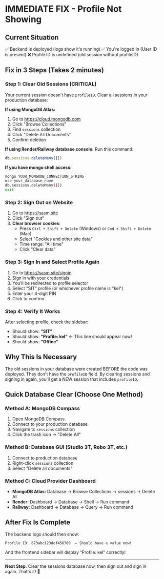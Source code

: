 # IMMEDIATE FIX - Profile Not Showing

## Current Situation
✅ Backend is deployed (logs show it's running)
✅ You're logged in (User ID is present)
❌ Profile ID is undefined (old session without profileID)

## Fix in 3 Steps (Takes 2 minutes)

### Step 1: Clear Old Sessions (CRITICAL)
Your current session doesn't have `profileID`. Clear all sessions in your production database:

**If using MongoDB Atlas:**
1. Go to https://cloud.mongodb.com
2. Click "Browse Collections"
3. Find `sessions` collection
4. Click "Delete All Documents"
5. Confirm deletion

**If using Render/Railway database console:**
Run this command:
```javascript
db.sessions.deleteMany({})
```

**If you have mongo shell access:**
```bash
mongo YOUR_MONGODB_CONNECTION_STRING
use your_database_name
db.sessions.deleteMany({})
exit
```

### Step 2: Sign Out on Website
1. Go to https://sasm.site
2. Click "Sign out"
3. **Clear browser cookies:**
   - Press `Ctrl + Shift + Delete` (Windows) or `Cmd + Shift + Delete` (Mac)
   - Select "Cookies and other site data"
   - Time range: "All time"
   - Click "Clear data"

### Step 3: Sign In and Select Profile Again
1. Go to https://sasm.site/signin
2. Sign in with your credentials
3. You'll be redirected to profile selector
4. Select "SIT" profile (or whichever profile name is "kel")
5. Enter your 4-digit PIN
6. Click to confirm

### Step 4: Verify It Works
After selecting profile, check the sidebar:
- Should show: **"SIT"**
- Should show: **"Profile: kel"** ← This line should appear now!
- Should show: **"Office"**

## Why This Is Necessary

The old sessions in your database were created BEFORE the code was deployed. They don't have the `profileID` field. By clearing sessions and signing in again, you'll get a NEW session that includes `profileID`.

## Quick Database Clear (Choose One Method)

### Method A: MongoDB Compass
1. Open MongoDB Compass
2. Connect to your production database
3. Navigate to `sessions` collection
4. Click the trash icon → "Delete All"

### Method B: Database GUI (Studio 3T, Robo 3T, etc.)
1. Connect to production database
2. Right-click `sessions` collection
3. Select "Delete all documents"

### Method C: Cloud Provider Dashboard
- **MongoDB Atlas:** Database → Browse Collections → sessions → Delete All
- **Render:** Dashboard → Database → Shell → Run command
- **Railway:** Dashboard → Database → Query → Run command

## After Fix Is Complete

The backend logs should then show:
```
Profile ID: 673abc123def456789  ← Should have a value now!
```

And the frontend sidebar will display "Profile: kel" correctly!

---

**Next Step:** Clear the sessions database now, then sign out and sign in again. That's it! 🚀

